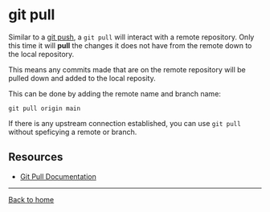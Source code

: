 # git pull

Similar to a [git push](./Push.md), a `git pull` will interact with a remote repository.
Only this time it will **pull** the changes it does not have from the remote down to the local repository.

This means any commits made that are on the remote repository will be pulled down and added to the local reposity.

This can be done by adding the remote name and branch name:
```
git pull origin main
```

If there is any upstream connection established, you can use `git pull` without speficying a remote or branch.

## Resources

- [Git Pull Documentation](https://git-scm.com/docs/git-pull)

---

[Back to home](../README.md)